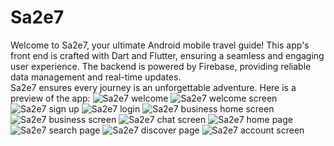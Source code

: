# Sa2e7

Welcome to Sa2e7, your ultimate Android mobile travel guide! This app's front end is crafted with Dart and Flutter,
ensuring a seamless and engaging user experience. 
The backend is powered by Firebase, providing reliable data management and real-time updates.  
Sa2e7 ensures every journey is an unforgettable adventure.
Here is a preview of the app:
![Sa2e7 welcome](https://github.com/user-attachments/assets/a9ff423c-1dc9-4e2b-b7df-ef1a1e064dac)
![Sa2e7 welcome screen](https://github.com/user-attachments/assets/3d65676c-6d56-4d05-b395-215db94dc049)
![Sa2e7 sign up](https://github.com/user-attachments/assets/79cbbbbe-db96-44e4-a05f-4410839b3f9a)
![Sa2e7 login](https://github.com/user-attachments/assets/8ecb11e5-c605-49b3-84c4-4c67a3afb017)
![Sa2e7 business home screen](https://github.com/user-attachments/assets/234e5f5b-709e-4e63-b37e-406eeccdfbea)
![Sa2e7 business screen](https://github.com/user-attachments/assets/abe4929b-876b-464a-90ce-ed3294da719e)
![Sa2e7 chat screen](https://github.com/user-attachments/assets/8b43893b-e548-486e-a35e-dec5c1343a50)
![Sa2e7 home page](https://github.com/user-attachments/assets/72bd9c11-eec9-4c15-947d-e80cf8659cfd)
![Sa2e7 search page](https://github.com/user-attachments/assets/576b0627-d8c6-41da-bc7d-a39df1a5742b)
![Sa2e7 discover page](https://github.com/user-attachments/assets/e6d2dcff-419c-46df-b2a8-d28b1865b704)
![Sa2e7 account screen](https://github.com/user-attachments/assets/ccc0c357-00f4-4668-8210-ce320f603893)
